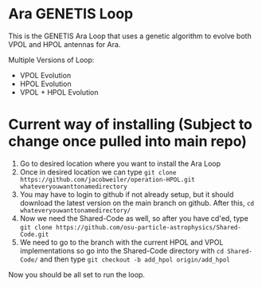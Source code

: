 # Ara GENETIS Loop

This is the GENETIS Ara Loop that uses a genetic algorithm to evolve both VPOL and HPOL antennas for Ara. 

Multiple Versions of Loop: 
- VPOL Evolution
- HPOL Evolution
- VPOL + HPOL Evolution

# Current way of installing (Subject to change once pulled into main repo)
1. Go to desired location where you want to install the Ara Loop
2. Once in desired location we can type `git clone https://github.com/jacobweiler/operation-HPOL.git whateveryouwanttonamedirectory`
3. You may have to login to github if not already setup, but it should download the latest version on the main branch on github. After this, `cd whateveryouwanttonamedirectory/`
4. Now we need the Shared-Code as well, so after you have cd'ed, type `git clone https://github.com/osu-particle-astrophysics/Shared-Code.git`
5. We need to go to the branch with the current HPOL and VPOL implementations so go into the Shared-Code directory with `cd Shared-Code/` and then type `git checkout -b add_hpol origin/add_hpol`
   
Now you should be all set to run the loop. 
